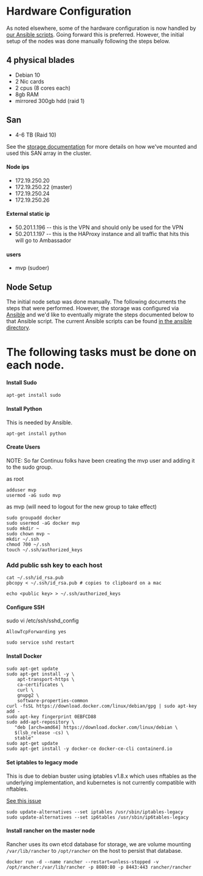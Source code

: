 # Hardware Configuration

As noted elsewhere, some of the hardware configuration is now handled by [our Ansible scripts](../ansible/README.md).
Going forward this is preferred. However, the initial setup of the nodes was done manually following the steps below.

## 4 physical blades
- Debian 10
- 2 Nic cards 
- 2 cpus (8 cores each)
- 8gb RAM
- mirrored 300gb hdd (raid 1)


## San
- 4-6 TB (Raid 10)

See the [storage documentation](./STORAGE.md) for more details on how we've mounted and used this SAN array in the
cluster.


#### Node ips
* 172.19.250.20
* 172.19.250.22 (master)
* 172.19.250.24
* 172.19.250.26

#### External static ip
* 50.201.1.196 -- this is the VPN and should only be used for the VPN
* 50.201.1.197 -- this is the HAProxy instance and all traffic that hits this will go to Ambassador

#### users
- mvp (sudoer)


## Node Setup

The initial node setup was done manually. The following documents the steps that were performed. However, the storage
was configured via [Ansible](https://docs.ansible.com/) and we'd like to eventually migrate the steps documented below
to that Ansible script. The current Ansible scripts can be found [in the ansible directory](../ansible/README.md).


# The following tasks must be done on each node. 

#### Install Sudo

```
apt-get install sudo
```

#### Install Python

This is needed by Ansible.

```
apt-get install python
```

#### Create Users

NOTE: So far Continuu folks have been creating the mvp user and adding it to the sudo group.

as root
```
adduser mvp
usermod -aG sudo mvp
```

as mvp (will need to logout for the new group to take effect)
```
sudo groupadd docker
sudo usermod -aG docker mvp
sudo mkdir ~
sudo chown mvp ~
mkdir ~/.ssh
chmod 700 ~/.ssh
touch ~/.ssh/authorized_keys
```

### Add public ssh key to each host

```
cat ~/.ssh/id_rsa.pub
pbcopy < ~/.ssh/id_rsa.pub # copies to clipboard on a mac
```
```
echo <public key> > ~/.ssh/authorized_keys
```

#### Configure SSH

sudo vi /etc/ssh/sshd_config
```
AllowTcpForwarding yes
```

```
sudo service sshd restart
```

#### Install Docker
```
sudo apt-get update
sudo apt-get install -y \
    apt-transport-https \
    ca-certificates \
    curl \
    gnupg2 \
    software-properties-common
curl -fsSL https://download.docker.com/linux/debian/gpg | sudo apt-key add -
sudo apt-key fingerprint 0EBFCD88
sudo add-apt-repository \
   "deb [arch=amd64] https://download.docker.com/linux/debian \
   $(lsb_release -cs) \
   stable"
sudo apt-get update
sudo apt-get install -y docker-ce docker-ce-cli containerd.io
```

#### Set iptables to legacy mode

This is due to debian buster using iptables v1.8.x which uses nftables as the underlying implementation, and kubernetes
is not currently compatible with nftables.

[See this issue](https://github.com/kubernetes/kubernetes/issues/71305)

```
sudo update-alternatives --set iptables /usr/sbin/iptables-legacy
sudo update-alternatives --set ip6tables /usr/sbin/ip6tables-legacy
```

#### Install rancher on the master node

Rancher uses its own etcd database for storage, we are volume mounting `/var/lib/rancher` to `/opt/rancher` on the host
to persist that database.

```
docker run -d --name rancher --restart=unless-stopped -v /opt/rancher:/var/lib/rancher -p 8080:80 -p 8443:443 rancher/rancher
```
